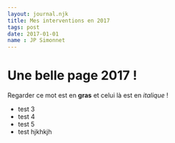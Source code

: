 ```yaml
---
layout: journal.njk
title: Mes interventions en 2017
tags: post
date: 2017-01-01
name : JP Simonnet
---
```


# Une belle page 2017 !

Regarder ce mot est en **gras** et celui là est en *italique* !

- test 3
- test 4
- test 5
- test hjkhkjh